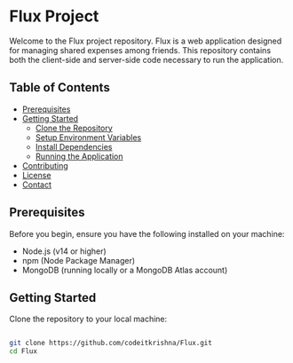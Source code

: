 # Flux Project

Welcome to the Flux project repository. Flux is a web application designed for managing shared expenses among friends. This repository contains both the client-side and server-side code necessary to run the application.

## Table of Contents

- [Prerequisites](#prerequisites)
- [Getting Started](#getting-started)
  - [Clone the Repository](#clone-the-repository)
  - [Setup Environment Variables](#setup-environment-variables)
  - [Install Dependencies](#install-dependencies)
  - [Running the Application](#running-the-application)
- [Contributing](#contributing)
- [License](#license)
- [Contact](#contact)

## Prerequisites

Before you begin, ensure you have the following installed on your machine:

- Node.js (v14 or higher)
- npm (Node Package Manager)
- MongoDB (running locally or a MongoDB Atlas account)

## Getting Started

Clone the repository to your local machine:

```bash

git clone https://github.com/codeitkrishna/Flux.git
cd Flux
